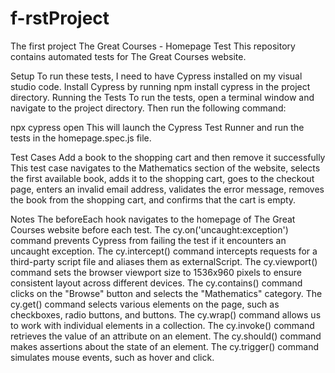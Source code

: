 # f-rstProject
The first project 
The Great Courses - Homepage Test
This repository contains automated tests for The Great Courses website.

Setup
To run these tests, I need to have Cypress installed on my visual studio code.
Install Cypress by running npm install cypress in the project directory.
Running the Tests
To run the tests, open a terminal window and navigate to the project directory. Then run the following command:

npx cypress open
This will launch the Cypress Test Runner and run the tests in the homepage.spec.js file.

Test Cases
Add a book to the shopping cart and then remove it successfully
This test case navigates to the Mathematics section of the website, selects the first available book, adds it to the shopping cart, goes to the checkout page, enters an invalid email address, validates the error message, removes the book from the shopping cart, and confirms that the cart is empty.

Notes
The beforeEach hook navigates to the homepage of The Great Courses website before each test.
The cy.on('uncaught:exception') command prevents Cypress from failing the test if it encounters an uncaught exception.
The cy.intercept() command intercepts requests for a third-party script file and aliases them as externalScript.
The cy.viewport() command sets the browser viewport size to 1536x960 pixels to ensure consistent layout across different devices.
The cy.contains() command clicks on the "Browse" button and selects the "Mathematics" category.
The cy.get() command selects various elements on the page, such as checkboxes, radio buttons, and buttons.
The cy.wrap() command allows us to work with individual elements in a collection.
The cy.invoke() command retrieves the value of an attribute on an element.
The cy.should() command makes assertions about the state of an element.
The cy.trigger() command simulates mouse events, such as hover and click.


